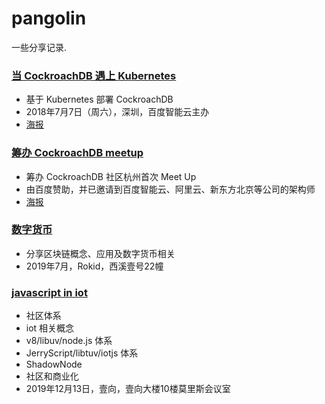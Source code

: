 # pangolin

一些分享记录.

### [当 CockroachDB 遇上 Kubernetes](./cockroachdb-shenzhen-2018-07/README.md)

* 基于 Kubernetes 部署 CockroachDB
* 2018年7月7日（周六），深圳，百度智能云主办
* [海报](./cockroachdb-shenzhen-2018-07/playbill.jpeg)

### [筹办 CockroachDB meetup](./cockroachdb-meetup/README.md)

* 筹办 CockroachDB 社区杭州首次 Meet Up
* 由百度赞助，并已邀请到百度智能云、阿里云、新东方北京等公司的架构师
* [海报](./cockroachdb-meetup/playbill-for-community.jpeg)

### [数字货币](./blockchain-rokid-2019-07/README.md)

* 分享区块链概念、应用及数字货币相关
* 2019年7月，Rokid，西溪壹号22幢

### [javascript in iot](./shadownode-eshine-2019-12/README.md)

* 社区体系
* iot 相关概念
* v8/libuv/node.js 体系
* JerryScript/libtuv/iotjs 体系
* ShadowNode
* 社区和商业化
* 2019年12月13日，壹向，壹向大楼10楼莫里斯会议室
